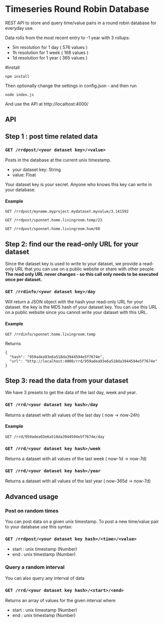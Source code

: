 # Timeseries Round Robin Database
REST API to store and query time/value pairs in a round robin database for everyday use.

Data rolls from the most recent entry to -1 year with 3 rollups:

- 5m resolution for 1 day ( 576 values )
- 1h resolution for 1 week ( 168 values )
- 1d resolution for 1 year ( 365 values )

#install

```npm install```

Then optionally change the settings in config.json - and then run

```node index.js```

And use the API at
http://localhost:4000/


## API

## Step 1 : post time related data
### ```GET /rrdpost/<your dataset key>/<value>```

Posts <value> in the database at the current unix timestamp.
- your dataset key: String
- value: Float

Your dataset key is your secret. Anyone who knows this key can write in your database.

#### Example

```GET /rrdpost/myname.myproject.mydataset.myvalue/3.141592```

```GET /rrdpost/sponnet.home.livingroom.temp/23```

```GET /rrdpost/sponnet.home.livingroom.hum/60```


## Step 2: find our the read-only URL for your dataset

Since the dataset key is used to write to your dataset, we provide a read-only URL that you can use on a public website or share with other people.
**The read only URL never changes - so this call only needs to be executed once per dataset.**

###  ```GET /rrdinfo/<your dataset key>/day```

Will return a JSON object with the hash your read-only URL for your dataset.
the key is the MD5 hash of your dataset key.
You can use this URL on a public website since you cannot write your dataset with this URL.

#### Example

```GET /rrdinfo/sponnet.home.livingroom.temp```

Returns

```
{
  "hash": "959adea93e6a518da3944594e5f7674e",
  "url": "http://localhost:4000/rrd/959adea93e6a518da3944594e5f7674e"
}
```

## Step 3: read the data from your dataset

We have 3 presets to get the data of the last day, week and year.

###  ```GET /rrd/<your dataset key hash>/day```

Returns a dataset with all values of the last day ( now -> now-24h)

#### Example

```GET /rrd/959adea93e6a518da3944594e5f7674e/day```


### ```GET /rrd/<your dataset key hash>/week```

Returns a dataset with all values of the last week ( now-1d -> now-7d)

### ```GET /rrd/<your dataset key hash>/year```

Returns a dataset with all values of the last year ( now-365d -> now-7d)


## Advanced usage

### Post on random times

You can post data on a given unix timestamp.
To post a new time/value pair to your database use this syntax:

### ```GET /rrdpost/<your dataset key hash>/<time>/<value>```

- start : unix timestamp (Number)
- end : unix timestamp (Number)

### Query a random interval

You can also query any interval of data

### ```GET /rrd/<your dataset key hash>/<start>/<end>```

Returns an array of values for the given interval where 

- start : unix timestamp (Number)
- end : unix timestamp (Number)



